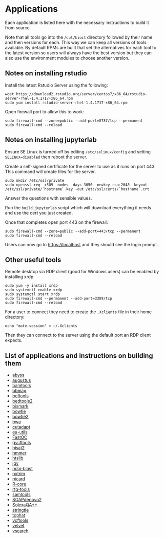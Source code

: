 # Applications

Each application is listed here with the necessary instructions to build it from source.

Note that all tools go into the `/opt/bioit` directory followed by their name and then versions for each. This way we can keep all versions of tools available. By default RPMs are built that set the alternatives for each tool to the latest version so users will always have the best version but they can also use the environment modules to choose another version.

## Notes on installing rstudio

Install the latest Rstudio Server using the following:

    wget https://download2.rstudio.org/server/centos7/x86_64/rstudio-server-rhel-1.4.1717-x86_64.rpm
    sudo yum install rstudio-server-rhel-1.4.1717-x86_64.rpm

Open firewall port to allow this to work:

    sudo firewall-cmd --zone=public --add-port=8787/tcp --permanent
    sudo firewall-cmd --reload

## Notes on installing jupyterlab

Ensure SE Linux is turned off by editing `/etc/selinux/config` and setting `SELINUX=disabled` then reboot the server.

Create a self-signed certificate for the server to use as it runs on port 443. This command will create files for the server.

    sudo mkdir /etc/ssl/private
    sudo openssl req -x509 -nodes -days 3650 -newkey rsa:2048 -keyout /etc/ssl/private/`hostname`.key -out /etc/ssl/certs/`hostname`.crt

Answer the questions with sensible values.

Run the `build_jupyterlab` script which will download everything it needs and use the cert you just created.

Once that completes open port 443 on the firewall:

    sudo firewall-cmd --zone=public --add-port=443/tcp --permanent
    sudo firewall-cmd --reload

Users can now go to <https://localhost> and they should see the login prompt.

## Other useful tools

Remote desktop via RDP client (good for Windows users) can be enabled by
installing xrdp:

    sudo yum -y install xrdp
    sudo systemctl enable xrdp
    sudo systemctl start xrdp
    sudo firewall-cmd --permanent --add-port=3389/tcp
    sudo firewall-cmd --reload

For a user to connect they need to create the `.Xclients` file in their home directory:

    echo "mate-session" > ~/.Xclients

Then they can connect to the server using the default port an RDP client expects.

## List of applications and instructions on building them

* [abyss](abyss.md)
* [augustus](augustus.md)
* [bamtools](bamtools.md)
* [bbmap](bbmap.md)
* [bcftools](bcftools.md)
* [bedtools2](bedtools2.md)
* [bismark](bismark.md)
* [bowtie](bowtie.md)
* [bowtie2](bowtie2.md)
* [bwa](bwa.md)
* [cutadapt](cutadapt.md)
* [ea-utils](ea-utils.md)
* [FastQC](FastQC.md)
* [gvcftools](gvcftools.md)
* [hisat2](hisat2.md)
* [hmmer](hmmer.md)
* [htslib](htslib.md)
* [igv](igv.md)
* [ncbi-blast](ncbi-blast.md)
* [nxtrim](nxtrim.md)
* [picard](picard.md)
* [R-core](R-core.md)
* [rtg-tools](rtg-tools.md)
* [samtools](samtools.md)
* [SOAPdenovo2](SOAPdenovo2.md)
* [SolexaQA++](SolexaQA.md)
* [stringtie](stringtie.md)
* [tophat](tophat.md)
* [vcftools](vcftools.md)
* [velvet](velvet.md)
* [vsearch](vsearch.md)
